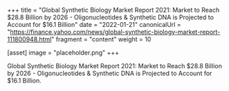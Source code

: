 +++
title = "Global Synthetic Biology Market Report 2021: Market to Reach $28.8 Billion by 2026 - Oligonucleotides & Synthetic DNA is Projected to Account for $16.1 Billion"
date = "2022-01-21"
canonicalUrl = "https://finance.yahoo.com/news/global-synthetic-biology-market-report-111800948.html"
fragment = "content"
weight = 10

[asset]
    image = "placeholder.png"
+++

Global Synthetic Biology Market Report 2021: Market to Reach $28.8 Billion 
by 2026 - Oligonucleotides & Synthetic DNA is Projected to Account for 
$16.1 Billion.
